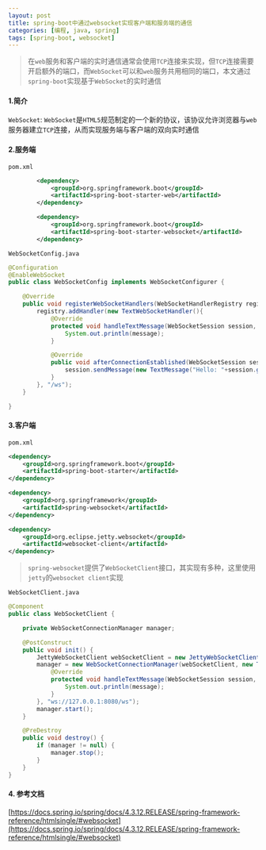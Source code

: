 ```yaml
---
layout: post
title: spring-boot中通过websocket实现客户端和服务端的通信
categories: [编程, java, spring]
tags: [spring-boot, websocket]
---
```


> 在`web`服务和客户端的实时通信通常会使用`TCP`连接来实现，但`TCP`连接需要开启额外的端口，而`WebSocket`可以和`web`服务共用相同的端口，本文通过`spring-boot`实现基于`WebSocket`的实时通信

#### 1.简介
`WebSocket`: `WebSocket`是`HTML5`规范制定的一个新的协议，该协议允许浏览器与`web`服务器建立`TCP`连接，从而实现服务端与客户端的双向实时通信

#### 2.服务端
`pom.xml`
```xml
        <dependency>
            <groupId>org.springframework.boot</groupId>
            <artifactId>spring-boot-starter-web</artifactId>
        </dependency>

        <dependency>
            <groupId>org.springframework.boot</groupId>
            <artifactId>spring-boot-starter-websocket</artifactId>
        </dependency>
```

`WebSocketConfig.java`
```java
@Configuration
@EnableWebSocket
public class WebSocketConfig implements WebSocketConfigurer {

    @Override
    public void registerWebSocketHandlers(WebSocketHandlerRegistry registry) {
        registry.addHandler(new TextWebSocketHandler(){
            @Override
            protected void handleTextMessage(WebSocketSession session, TextMessage message) throws Exception {
                System.out.println(message);
            }

            @Override
            public void afterConnectionEstablished(WebSocketSession session) throws Exception {
                session.sendMessage(new TextMessage("Hello: "+session.getRemoteAddress().getHostName()+":"+session.getRemoteAddress().getPort()));
            }
        }, "/ws");
    }

}
```

#### 3.客户端
`pom.xml`
```xml
<dependency>
    <groupId>org.springframework.boot</groupId>
    <artifactId>spring-boot-starter</artifactId>
</dependency>

<dependency>
    <groupId>org.springframework</groupId>
    <artifactId>spring-websocket</artifactId>
</dependency>

<dependency>
    <groupId>org.eclipse.jetty.websocket</groupId>
    <artifactId>websocket-client</artifactId>
</dependency>
```
> `spring-websocket`提供了`WebSocketClient`接口，其实现有多种，这里使用`jetty`的`websocket client`实现

`WebSocketClient.java`
```java
@Component
public class WebSocketClient {

    private WebSocketConnectionManager manager;

    @PostConstruct
    public void init() {
        JettyWebSocketClient webSocketClient = new JettyWebSocketClient();
        manager = new WebSocketConnectionManager(webSocketClient, new TextWebSocketHandler(){
            @Override
            protected void handleTextMessage(WebSocketSession session, TextMessage message) throws Exception {
                System.out.println(message);
            }
        }, "ws://127.0.0.1:8080/ws");
        manager.start();
    }

    @PreDestroy
    public void destroy() {
        if (manager != null) {
            manager.stop();
        }
    }
}
```

#### 4. 参考文档

[https://docs.spring.io/spring/docs/4.3.12.RELEASE/spring-framework-reference/htmlsingle/#websocket](https://docs.spring.io/spring/docs/4.3.12.RELEASE/spring-framework-reference/htmlsingle/#websocket)
